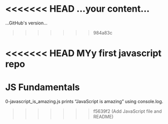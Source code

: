 <<<<<<< HEAD
...your content...
=======
...GitHub's version...
>>>>>>> 984a83c

<<<<<<< HEAD
MYy first javascript repo
=======
# JS Fundamentals

0-javascript_is_amazing.js prints “JavaScript is amazing” using console.log.
>>>>>>> f5639f2 (Add JavaScript file and README)
